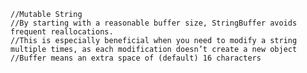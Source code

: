     //Mutable String
    //By starting with a reasonable buffer size, StringBuffer avoids frequent reallocations.
    //This is especially beneficial when you need to modify a string multiple times, as each modification doesn’t create a new object
    //Buffer means an extra space of (default) 16 characters
        